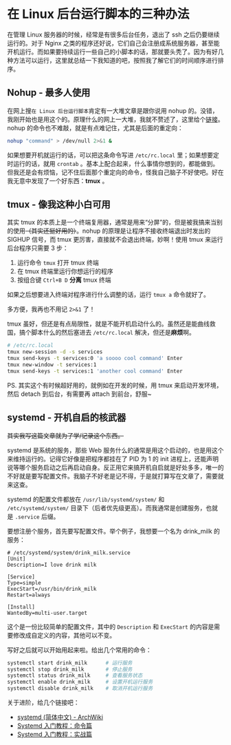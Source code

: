# 在 Linux 后台运行脚本的三种办法

[CreateTime]: # (2020.09.09)
[ModifyTime]: # (2020.09.09)

在管理 Linux 服务器的时候，经常是有很多后台任务，退出了 ssh 之后仍要继续运行的。对于 Nginx 之类的程序还好说，它们自己会注册成系统服务器，甚至能开机运行。而如果要持续运行一些自己的小脚本的话，那就要头秃了。因为有好几种方法可以运行，这里就总结一下我知道的吧，按照我了解它们的时间顺序进行排序。

## Nohup - 最多人使用

在网上搜`在 Linux 后台运行脚本`肯定有一大堆文章是跟你说用 nohup 的。没错，我刚开始也是用这个的。原理什么的网上一大堆，我就不赘述了，这里给个[链接](https://zh.wikipedia.org/wiki/Nohup)。nohup 的命令也不难敲，就是有点难记住，尤其是后面的重定向：

```bash
nohup "command" > /dev/null 2>&1 &
```

如果想要开机就运行的话，可以把这条命令写进 `/etc/rc.local` 里；如果想要定时运行的话，就用 `crontab` 。基本上配合起来，什么事情你想到的，都能做到。但我还是会有烦恼，记不住后面那个重定向的命令，怪我自己脑子不好使吧。好在我无意中发现了一个好东西：**tmux** 。

## tmux - 像我这种小白可用

其实 tmux 的本质上是一个终端复用器，通常是用来“分屏”的，但是被我搞来当别的使用~~（其实还挺好用的）~~。nohup 的原理是让程序不接收终端退出时发出的 SIGHUP 信号，而 tmux 更厉害，直接就不会退出终端，妙啊！使用 tmux 来运行后台程序只需要 3 步：

1. 运行命令 `tmux` 打开 tmux 终端
2. 在 tmux 终端里运行你想运行的程序
3. 按组合键 `Ctrl+B D` **分离** tmux 终端

如果之后想要进入终端对程序进行什么调整的话，运行 `tmux a` 命令就好了。

多方便，我再也不用记 `2>&1` 了！

tmux 虽好，但还是有点局限性，就是不能开机启动什么的。虽然还是能曲线救国，搞个脚本什么的然后塞进去 `/etc/rc.local` 解决，但还是**麻烦**啊。

```bash
# /etc/rc.local
tmux new-session -d -s services
tmux send-keys -t services:0 'a soooo cool command' Enter
tmux new-window -t services:1
tmux send-keys -t services:1 'another cool command' Enter
```

PS. 其实这个有时候超好用的，就例如在开发的时候，用 tmux 来启动开发环境，然后 detach 到后台，有需要再 attach 到前台，舒服~

## systemd - 开机自启的核武器

~~其实我写这篇文章就为了学/记录这个东西。~~

systemd 是系统的服务，那些 Web 服务什么的通常是用这个启动的，也是用这个来维持运行的。记得它好像是把程序都挂在了 PID 为 1 的 init 进程上，还能声明说等哪个服务启动之后再启动自身。反正用它来搞开机自启就是好处多多，唯一的不好就是要写配置文件。我脑子不好老是记不得，于是就打算写在文章了，需要就来这查。

systemd 的配置文件都放在 `/usr/lib/systemd/system/` 和 `/etc/systemd/system/` 目录下（后者优先级更高）。而我通常是创建服务，也就是 `.service` 后缀。

要想注册个服务，首先要写配置文件。举个例子，我想要一个名为 drink_milk 的服务：

```
# /etc/systemd/system/drink_milk.service
[Unit]
Description=I love drink milk

[Service]
Type=simple
ExecStart=/usr/bin/drink_milk
Restart=always

[Install]
WantedBy=multi-user.target
```

这个是一份比较简单的配置文件，其中的 `Description` 和 `ExecStart` 的内容是需要修改成自定义的内容，其他可以不变。

写好之后就可以开始用起来啦。给出几个常用的命令：

```bash
systemctl start drink_milk      # 运行服务
systemctl stop drink_milk       # 停止服务
systemctl status drink_milk     # 查看服务状态
systemctl enable drink_milk     # 设置开机运行服务
systemctl disable drink_milk    # 取消开机运行服务
```

关于进阶，给几个链接吧：

- [systemd (简体中文) - ArchWiki](https://wiki.archlinux.org/index.php/systemd_(%E7%AE%80%E4%BD%93%E4%B8%AD%E6%96%87))
- [Systemd 入门教程：命令篇](http://www.ruanyifeng.com/blog/2016/03/systemd-tutorial-commands.html)
- [Systemd 入门教程：实战篇](http://www.ruanyifeng.com/blog/2016/03/systemd-tutorial-part-two.html)

